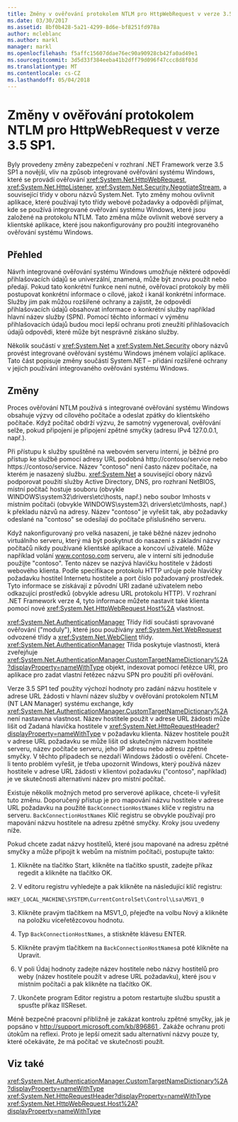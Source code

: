 ```yaml
---
title: Změny v ověřování protokolem NTLM pro HttpWebRequest v verze 3.5 SP1.
ms.date: 03/30/2017
ms.assetid: 8bf0b428-5a21-4299-8d6e-bf8251fd978a
author: mcleblanc
ms.author: markl
manager: markl
ms.openlocfilehash: f5affc15607ddae76ec90a90928cb42fa0ad49e1
ms.sourcegitcommit: 3d5d33f384eeba41b2dff79d096f47ccc8d8f03d
ms.translationtype: MT
ms.contentlocale: cs-CZ
ms.lasthandoff: 05/04/2018
---
```

# <a name="changes-to-ntlm-authentication-for-httpwebrequest-in-version-35-sp1"></a>Změny v ověřování protokolem NTLM pro HttpWebRequest v verze 3.5 SP1.
Byly provedeny změny zabezpečení v rozhraní .NET Framework verze 3.5 SP1 a novější, vliv na způsob integrované ověřování systému Windows, které se provádí ověřování <xref:System.Net.HttpWebRequest>, <xref:System.Net.HttpListener>, <xref:System.Net.Security.NegotiateStream>, a související třídy v oboru názvů System.Net. Tyto změny mohou ovlivnit aplikace, které používají tyto třídy webové požadavky a odpovědi přijímat, kde se používá integrované ověřování systému Windows, které jsou založené na protokolu NTLM. Tato změna může ovlivnit webové servery a klientské aplikace, které jsou nakonfigurovány pro použití integrovaného ověřování systému Windows.  
  
## <a name="overview"></a>Přehled  
 Návrh integrované ověřování systému Windows umožňuje některé odpovědí přihlašovacích údajů se univerzální, znamená, může být znovu použít nebo předají. Pokud tato konkrétní funkce není nutné, ověřovací protokoly by měli postupovat konkrétní informace o cílové, jakož i kanál konkrétní informace. Služby jim pak můžou rozšířené ochrany a zajistit, že odpovědí přihlašovacích údajů obsahovat informace o konkrétní služby například hlavní název služby (SPN). Pomocí těchto informací v výměnu přihlašovacích údajů budou moci lepší ochranu proti zneužití přihlašovacích údajů odpovědi, které může být nesprávně získáno služby.  
  
 Několik součástí v <xref:System.Net> a <xref:System.Net.Security> obory názvů provést integrované ověřování systému Windows jménem volající aplikace. Tato část popisuje změny součástí System.NET – přidání rozšířené ochrany v jejich používání integrovaného ověřování systému Windows.  
  
## <a name="changes"></a>Změny  
 Proces ověřování NTLM používá s integrované ověřování systému Windows obsahuje výzvy od cílového počítače a odeslat zpátky do klientského počítače. Když počítač obdrží výzvu, že samotný vygeneroval, ověřování selže, pokud připojení je připojení zpětné smyčky (adresu IPv4 127.0.0.1, např.).  
  
 Při přístupu k služby spuštěné na webovém serveru interní, je běžné pro přístup ke službě pomocí adresy URL podobná http://contoso/service nebo https://contoso/service. Název "contoso" není často název počítače, na kterém je nasazený službu. <xref:System.Net> a související obory názvů podporovat použití služby Active Directory, DNS, pro rozhraní NetBIOS, místní počítač hostuje souboru (obvykle WINDOWS\system32\drivers\etc\hosts, např.) nebo soubor lmhosts v místním počítači (obvykle WINDOWS\system32\ drivers\etc\lmhosts, např.) k překladu názvů na adresy. Název "contoso" je vyřešit tak, aby požadavky odeslané na "contoso" se odesílají do počítače příslušného serveru.  
  
 Když nakonfigurovaný pro velká nasazení, je také běžné název jednoho virtuálního serveru, který má být poskytnut do nasazení s základní názvy počítačů nikdy používané klientské aplikace a koncoví uživatelé. Může například volání www.contoso.com serveru, ale v interní síti jednoduše použijte "contoso". Tento název se nazývá hlavičku hostitele v žádosti webového klienta. Podle specifikace protokolu HTTP určuje pole hlavičky požadavku hostitel Internetu hostitele a port číslo požadovaný prostředek. Tyto informace se získávají z původní URI zadané uživatelem nebo odkazující prostředků (obvykle adresu URL protokolu HTTP). V rozhraní .NET Framework verze 4, tyto informace můžete nastavit také klienta pomocí nové <xref:System.Net.HttpWebRequest.Host%2A> vlastnost.  
  
 <xref:System.Net.AuthenticationManager> Třídy řídí součásti spravované ověřování ("moduly"), které jsou používány <xref:System.Net.WebRequest> odvozené třídy a <xref:System.Net.WebClient> třídy. <xref:System.Net.AuthenticationManager> Třída poskytuje vlastnosti, která zveřejňuje <xref:System.Net.AuthenticationManager.CustomTargetNameDictionary%2A?displayProperty=nameWithType> objekt, indexovat pomocí řetězce URI, pro aplikace pro zadat vlastní řetězec názvu SPN pro použití při ověřování.  
  
 Verze 3.5 SP1 teď použity výchozí hodnoty pro zadání názvu hostitele v adrese URL žádosti v hlavní název služby v ověřování protokolem NTLM (NT LAN Manager) systému exchange, kdy <xref:System.Net.AuthenticationManager.CustomTargetNameDictionary%2A> není nastavena vlastnost. Název hostitele použít v adrese URL žádosti může lišit od Zadaná hlavička hostitele v <xref:System.Net.HttpRequestHeader?displayProperty=nameWithType> v požadavku klienta. Název hostitele použít v adrese URL požadavku se může lišit od skutečným názvem hostitele serveru, název počítače serveru, jeho IP adresu nebo adresu zpětné smyčky. V těchto případech se nezdaří Windows žádosti o ověření. Chcete-li tento problém vyřešit, je třeba upozornit Windows, který používá název hostitele v adrese URL žádosti v klientovi požadavku ("contoso", například) je ve skutečnosti alternativní název pro místní počítač.  
  
 Existuje několik možných metod pro serverové aplikace, chcete-li vyřešit tuto změnu. Doporučený přístup je pro mapování názvu hostitele v adrese URL požadavku na použité `BackConnectionHostNames` klíče v registru na serveru. `BackConnectionHostNames` Klíč registru se obvykle používají pro mapování názvu hostitele na adresu zpětné smyčky. Kroky jsou uvedeny níže.  
  
 Pokud chcete zadat názvy hostitelů, které jsou mapované na adresu zpětné smyčky a může připojit k webům na místním počítači, postupujte takto:  
  
 1. Klikněte na tlačítko Start, klikněte na tlačítko spustit, zadejte příkaz regedit a klikněte na tlačítko OK.  
  
 2. V editoru registru vyhledejte a pak klikněte na následující klíč registru:  
  
 `HKEY_LOCAL_MACHINE\SYSTEM\CurrentControlSet\Control\Lsa\MSV1_0`  
  
 3. Klikněte pravým tlačítkem na MSV1_0, přejeďte na volbu Nový a klikněte na položku víceřetězcovou hodnotu.  
  
 4. Typ `BackConnectionHostNames`, a stiskněte klávesu ENTER.  
  
 5. Klikněte pravým tlačítkem na `BackConnectionHostNames`a poté klikněte na Upravit.  
  
 6. V poli Údaj hodnoty zadejte název hostitele nebo názvy hostitelů pro weby (název hostitele použít v adrese URL požadavku), které jsou v místním počítači a pak klikněte na tlačítko OK.  
  
 7. Ukončete program Editor registru a potom restartujte službu spustit a spusťte příkaz IISReset.  
  
 Méně bezpečné pracovní přibližně je zakázat kontrolu zpětné smyčky, jak je popsáno v [ http://support.microsoft.com/kb/896861 ](http://go.microsoft.com/fwlink/?LinkID=179657). Zakáže ochranu proti útokům na reflexi. Proto je lepší omezit sadu alternativní názvy pouze ty, které očekáváte, že má počítač ve skutečnosti použít.  
  
## <a name="see-also"></a>Viz také  
 <xref:System.Net.AuthenticationManager.CustomTargetNameDictionary%2A?displayProperty=nameWithType>  
 <xref:System.Net.HttpRequestHeader?displayProperty=nameWithType>  
 <xref:System.Net.HttpWebRequest.Host%2A?displayProperty=nameWithType>
